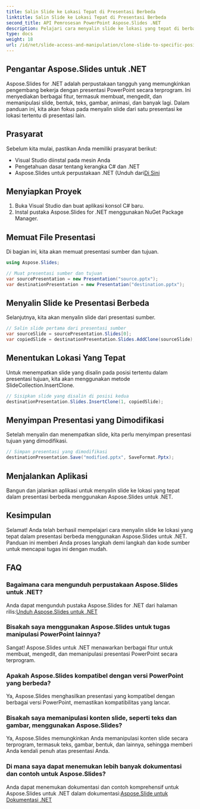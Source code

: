 ```yaml
---
title: Salin Slide ke Lokasi Tepat di Presentasi Berbeda
linktitle: Salin Slide ke Lokasi Tepat di Presentasi Berbeda
second_title: API Pemrosesan PowerPoint Aspose.Slides .NET
description: Pelajari cara menyalin slide ke lokasi yang tepat di berbagai presentasi menggunakan Aspose.Slides untuk .NET. Panduan langkah demi langkah ini menyediakan kode sumber dan instruksi untuk manipulasi PowerPoint yang lancar.
type: docs
weight: 18
url: /id/net/slide-access-and-manipulation/clone-slide-to-specific-position-in-another-presentation/
---
```


## Pengantar Aspose.Slides untuk .NET

Aspose.Slides for .NET adalah perpustakaan tangguh yang memungkinkan pengembang bekerja dengan presentasi PowerPoint secara terprogram. Ini menyediakan berbagai fitur, termasuk membuat, mengedit, dan memanipulasi slide, bentuk, teks, gambar, animasi, dan banyak lagi. Dalam panduan ini, kita akan fokus pada menyalin slide dari satu presentasi ke lokasi tertentu di presentasi lain.

## Prasyarat

Sebelum kita mulai, pastikan Anda memiliki prasyarat berikut:

- Visual Studio diinstal pada mesin Anda
- Pengetahuan dasar tentang kerangka C# dan .NET
-  Aspose.Slides untuk perpustakaan .NET (Unduh dari[Di Sini](https://releases.aspose.com/slides/net/)

## Menyiapkan Proyek

1. Buka Visual Studio dan buat aplikasi konsol C# baru.
2. Instal pustaka Aspose.Slides for .NET menggunakan NuGet Package Manager.

## Memuat File Presentasi

Di bagian ini, kita akan memuat presentasi sumber dan tujuan.

```csharp
using Aspose.Slides;

// Muat presentasi sumber dan tujuan
var sourcePresentation = new Presentation("source.pptx");
var destinationPresentation = new Presentation("destination.pptx");
```

## Menyalin Slide ke Presentasi Berbeda

Selanjutnya, kita akan menyalin slide dari presentasi sumber.

```csharp
// Salin slide pertama dari presentasi sumber
var sourceSlide = sourcePresentation.Slides[0];
var copiedSlide = destinationPresentation.Slides.AddClone(sourceSlide);
```

## Menentukan Lokasi Yang Tepat

Untuk menempatkan slide yang disalin pada posisi tertentu dalam presentasi tujuan, kita akan menggunakan metode SlideCollection.InsertClone.

```csharp
// Sisipkan slide yang disalin di posisi kedua
destinationPresentation.Slides.InsertClone(1, copiedSlide);
```

## Menyimpan Presentasi yang Dimodifikasi

Setelah menyalin dan menempatkan slide, kita perlu menyimpan presentasi tujuan yang dimodifikasi.

```csharp
// Simpan presentasi yang dimodifikasi
destinationPresentation.Save("modified.pptx", SaveFormat.Pptx);
```

## Menjalankan Aplikasi

Bangun dan jalankan aplikasi untuk menyalin slide ke lokasi yang tepat dalam presentasi berbeda menggunakan Aspose.Slides untuk .NET.

## Kesimpulan

Selamat! Anda telah berhasil mempelajari cara menyalin slide ke lokasi yang tepat dalam presentasi berbeda menggunakan Aspose.Slides untuk .NET. Panduan ini memberi Anda proses langkah demi langkah dan kode sumber untuk mencapai tugas ini dengan mudah.

## FAQ

### Bagaimana cara mengunduh perpustakaan Aspose.Slides untuk .NET?

 Anda dapat mengunduh pustaka Aspose.Slides for .NET dari halaman rilis:[Unduh Aspose.Slides untuk .NET](https://releases.aspose.com/slides/net/)

### Bisakah saya menggunakan Aspose.Slides untuk tugas manipulasi PowerPoint lainnya?

Sangat! Aspose.Slides untuk .NET menawarkan berbagai fitur untuk membuat, mengedit, dan memanipulasi presentasi PowerPoint secara terprogram.

### Apakah Aspose.Slides kompatibel dengan versi PowerPoint yang berbeda?

Ya, Aspose.Slides menghasilkan presentasi yang kompatibel dengan berbagai versi PowerPoint, memastikan kompatibilitas yang lancar.

### Bisakah saya memanipulasi konten slide, seperti teks dan gambar, menggunakan Aspose.Slides?

Ya, Aspose.Slides memungkinkan Anda memanipulasi konten slide secara terprogram, termasuk teks, gambar, bentuk, dan lainnya, sehingga memberi Anda kendali penuh atas presentasi Anda.

### Di mana saya dapat menemukan lebih banyak dokumentasi dan contoh untuk Aspose.Slides?

 Anda dapat menemukan dokumentasi dan contoh komprehensif untuk Aspose.Slides untuk .NET dalam dokumentasi:[Aspose.Slide untuk Dokumentasi .NET](https://reference.aspose.com/slides/net/)